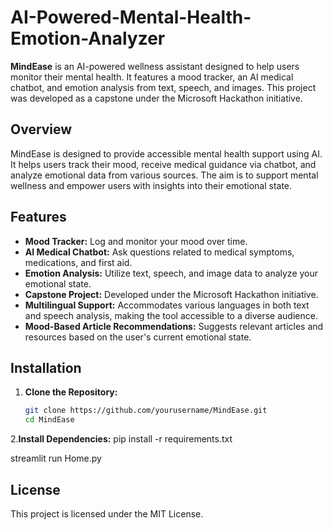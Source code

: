 # AI-Powered-Mental-Health-Emotion-Analyzer

**MindEase** is an AI-powered wellness assistant designed to help users monitor their mental health. It features a mood tracker, an AI medical chatbot, and emotion analysis from text, speech, and images. This project was developed as a capstone under the Microsoft Hackathon initiative.

## Overview
MindEase is designed to provide accessible mental health support using AI. It helps users track their mood, receive medical guidance via chatbot, and analyze emotional data from various sources. The aim is to support mental wellness and empower users with insights into their emotional state.

## Features
- **Mood Tracker:** Log and monitor your mood over time.
- **AI Medical Chatbot:** Ask questions related to medical symptoms, medications, and first aid.
- **Emotion Analysis:** Utilize text, speech, and image data to analyze your emotional state.
- **Capstone Project:** Developed under the Microsoft Hackathon initiative.
- **Multilingual Support:** Accommodates various languages in both text and speech analysis, making the tool accessible to a diverse audience.
- **Mood-Based Article Recommendations:** Suggests relevant articles and resources based on the user's current emotional state.

## Installation

1. **Clone the Repository:**

   ```bash
   git clone https://github.com/yourusername/MindEase.git
   cd MindEase

 2.**Install Dependencies:**
    pip install -r requirements.txt

   streamlit run Home.py

## License
This project is licensed under the MIT License.
